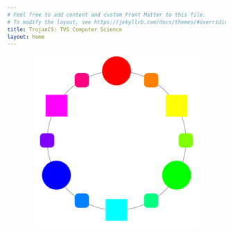 ```yaml
---
# Feel free to add content and custom Front Matter to this file.
# To modify the layout, see https://jekyllrb.com/docs/themes/#overriding-theme-defaults
title: TrojanCS: TVS Computer Science
layout: home
---
```



<center><img width="400" src="/assets/images/top.png"></center>
